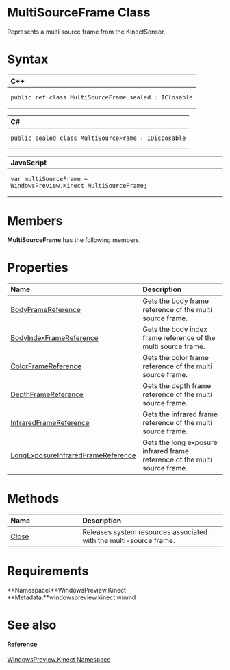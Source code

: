 MultiSourceFrame Class  
======================  

Represents a multi source frame from the KinectSensor. <span id="syntaxSection"></span>

Syntax  
======  

<table>
<colgroup>
<col width="100%" />
</colgroup>
<thead>
<tr class="header">
<th align="left">C++</th>
</tr>
</thead>
<tbody>
<tr class="odd">
<td align="left"><pre><code>public ref class MultiSourceFrame sealed : IClosable</code></pre></td>
</tr>
</tbody>
</table>

<table>
<colgroup>
<col width="100%" />
</colgroup>
<thead>
<tr class="header">
<th align="left">C#</th>
</tr>
</thead>
<tbody>
<tr class="odd">
<td align="left"><pre><code>public sealed class MultiSourceFrame : IDisposable</code></pre></td>
</tr>
</tbody>
</table>

<table>
<colgroup>
<col width="100%" />
</colgroup>
<thead>
<tr class="header">
<th align="left">JavaScript</th>
</tr>
</thead>
<tbody>
<tr class="odd">
<td align="left"><pre><code>var multiSourceFrame = WindowsPreview.Kinect.MultiSourceFrame;</code></pre></td>
</tr>
</tbody>
</table>

<span id="classMembersSection"></span>

Members  
=======  

**MultiSourceFrame** has the following members.  

<span id="publicpropertiesSection"></span>

Properties  
==========  

<table>
<colgroup>
<col width="30%" />
<col width="60%" />
</colgroup>
<thead>
<tr class="header">
<th align="left">Name</th>
<th align="left">Description</th>
</tr>
</thead>
<tbody>
<tr class="odd">
<td align="left"><a href="MultiSourceFrame_Class/Properties/BodyFrameReference_Property.md">BodyFrameReference</a></td>
<td align="left">Gets the body frame reference of the multi source frame.</td>
</tr>
<tr class="even">
<td align="left"><a href="MultiSourceFrame_Class/Properties/BodyIndexFrameReference.md">BodyIndexFrameReference</a></td>
<td align="left">Gets the body index frame reference of the multi source frame.</td>
</tr>
<tr class="odd">
<td align="left"><a href="MultiSourceFrame_Class/Properties/ColorFrameReference_Property.md">ColorFrameReference</a></td>
<td align="left">Gets the color frame reference of the multi source frame.</td>
</tr>
<tr class="even">
<td align="left"><a href="MultiSourceFrame_Class/Properties/DepthFrameReference_Property.md">DepthFrameReference</a></td>
<td align="left">Gets the depth frame reference of the multi source frame.</td>
</tr>
<tr class="odd">
<td align="left"><a href="MultiSourceFrame_Class/Properties/InfraredFrameReference.md">InfraredFrameReference</a></td>
<td align="left">Gets the infrared frame reference of the multi source frame.</td>
</tr>
<tr class="even">
<td align="left"><a href="MultiSourceFrame_Class/Properties/LongExposureInfraredFrameR.md">LongExposureInfraredFrameReference</a></td>
<td align="left">Gets the long exposure infrared frame reference of the multi source frame.</td>
</tr>
</tbody>
</table>

<span id="publicmethodsSection"></span>

Methods  
=======  

<table>
<colgroup>
<col width="30%" />
<col width="60%" />
</colgroup>
<thead>
<tr class="header">
<th align="left">Name</th>
<th align="left">Description</th>
</tr>
</thead>
<tbody>
<tr class="odd">
<td align="left"><a href="MultiSourceFrame_Class/Methods/Close_Method.md">Close</a></td>
<td align="left">Releases system resources associated with the multi-source frame.</td>
</tr>
</tbody>
</table>

<span id="requirements"></span>

Requirements  
============  

**Namespace:**WindowsPreview.Kinect  
**Metadata:**windowspreview.kinect.winmd  

<span id="ID4E3"></span>

See also  
========  

<span id="ID4E5"></span>
#### Reference  

[WindowsPreview.Kinect Namespace](../Kinect.md)  



<!--Please do not edit the data in the comment block below.-->
<!--
TOCTitle : MultiSourceFrame Class
RLTitle : MultiSourceFrame Class
KeywordK : MultiSourceFrame class, about
HelpPriority : 2
TopicType : apiref
KeywordF : WindowsPreview.Kinect.MultiSourceFrame
KeywordF : MultiSourceFrame
KeywordF : WindowsPreview.Kinect.MultiSourceFrame
KeywordA : T:WindowsPreview.Kinect.MultiSourceFrame
AssetID : T:WindowsPreview.Kinect.MultiSourceFrame
Locale : en-us
CommunityContent : 1
APIType : Managed
APILocation : windowspreview.kinect.winmd
APIName : WindowsPreview.Kinect.MultiSourceFrame
TargetOS : Windows
TopicType : kbSyntax
DevLang : VB
DevLang : CSharp
DevLang : JavaScript
DevLang : C++
DocSet : K4Wv2
ProjType : K4Wv2Proj
Technology : Kinect for Windows
Product : Kinect for Windows SDK v2
productversion : 20
-->
